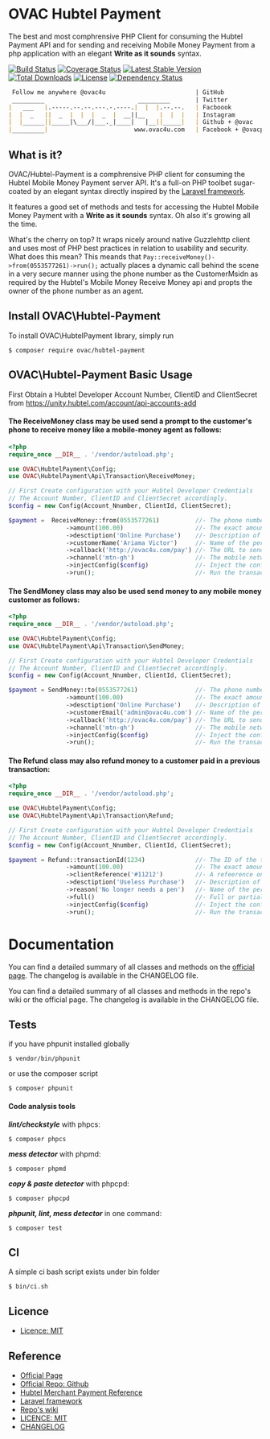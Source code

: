 # OVAC Hubtel Payment
The best and most comphrensive PHP Client for consuming the Hubtel Payment API and for sending and receiving Mobile Money Payment from a php application with an elegant **Write as it sounds** syntax.

[![Build Status](https://travis-ci.org/ovac/hubtel-payment.svg?branch=master)](https://travis-ci.org/ovac/hubtel-payment) 
[![Coverage Status](https://coveralls.io/repos/github/ovac/hubtel-payment/badge.svg?branch=master)](https://coveralls.io/github/ovac/hubtel-payment?branch=master)
[![Latest Stable Version](https://poser.pugx.org/ovac/hubtel-payment/v/stable)](https://packagist.org/packages/ovac/hubtel-payment)
[![Total Downloads](https://poser.pugx.org/ovac/hubtel-payment/downloads)](https://packagist.org/packages/ovac/hubtel-payment)
[![License](https://poser.pugx.org/ovac/hubtel-payment/license)](https://packagist.org/packages/ovac/hubtel-payment)
[![Dependency Status](https://www.versioneye.com/user/projects/598fccd8368b081653c84e2e/badge.svg)](https://www.versioneye.com/user/projects/598fccd8368b081653c84e2e)

```md
 Follow me anywhere @ovac4u                         | GitHub
 _________                          _________       | Twitter
|   ___   |.-----.--.--.---.-.----.|  |  |.--.--.   | Facboook
|  |  _   ||  _  |  |  |  _  |  __||__    |  |  |   | Instagram
|  |______||_____|\___/|___._|____|   |__||_____|   | Github + @ovac
|_________|                        www.ovac4u.com   | Facebook + @ovacposts
```

## What is it?

OVAC/Hubtel-Payment is a comphrensive PHP client for consuming the Hubtel Mobile Money Payment server API. It's a full-on PHP toolbet sugar-coated by an elegant syntax directly inspired by the [Laravel framework](http://www.laravel.com).

It features a good set of methods and tests for accessing the Hubtel Mobile Money Payment with a **Write as it sounds** syntax. Oh also it's growing all the time.

What's the cherry on top? It wraps nicely around native Guzzlehttp client and uses most of PHP best practices in relation to usability and security. What does this mean? This meands that `Pay::receiveMoney()->from(0553577261)->run();` actually places a dynamic call behind the scene in a very secure manner using the phone number as the CustomerMsidn as required by the Hubtel's Mobile Money Receive Money api and propts the owner of the phone number as an agent.

## Install OVAC\Hubtel-Payment

To install OVAC\HubtelPayment library, simply run 
```
$ composer require ovac/hubtel-payment
```

## OVAC\Hubtel-Payment Basic Usage

First Obtain a Hubtel Developer Account Number, ClientID and ClientSecret from https://unity.hubtel.com/account/api-accounts-add

#### The ReceiveMoney class may be used send a prompt to the customer's phone to receive money like a mobile-money agent as follows:

```php
<?php
require_once __DIR__ . '/vendor/autoload.php';

use OVAC\HubtelPayment\Config;
use OVAC\HubtelPayment\Api\Transaction\ReceiveMoney;

// First Create configuration with your Hubtel Developer Credentials
// The Account Number, ClientID and ClientSecret accordingly.
$config = new Config(Account_Nnumber, ClientId, ClientSecret);

$payment =  ReceiveMoney::from(0553577261)          //- The phone number to send the prompt to.
                ->amount(100.00)                    //- The exact amount value of the transaction
                ->desctiption('Online Purchase')    //- Description of the transaction.
                ->customerName('Ariama Victor')     //- Name of the person making the payment.
                ->callback('http://ovac4u.com/pay') //- The URL to send callback after payment.	
                ->channel('mtn-gh')                 //- The mobile network Channel.
                ->injectConfig($config)             //- Inject the configuration
                ->run();                            //- Run the transaction after required data.
```


#### The SendMoney class may also be used send money to any mobile money customer as follows:

```php
<?php
require_once __DIR__ . '/vendor/autoload.php';

use OVAC\HubtelPayment\Config;
use OVAC\HubtelPayment\Api\Transaction\SendMoney;

// First Create configuration with your Hubtel Developer Credentials
// The Account Number, ClientID and ClientSecret accordingly.
$config = new Config(Account_Nnumber, ClientId, ClientSecret);

$payment = SendMoney::to(0553577261)                //- The phone number to send the prompt to.
                ->amount(100.00)                    //- The exact amount value of the transaction
                ->desctiption('Online Purchase')    //- Description of the transaction.
                ->customerEmail('admin@ovac4u.com') //- Name of the person making the payment.
                ->callback('http://ovac4u.com/pay') //- The URL to send callback after payment.	
                ->channel('mtn-gh')                 //- The mobile network Channel.
                ->injectConfig($config)             //- Inject the configuration
                ->run();                            //- Run the transaction after required data.
```


#### The Refund class may also refund money to a customer paid in a previous transaction:

```php
<?php
require_once __DIR__ . '/vendor/autoload.php';

use OVAC\HubtelPayment\Config;
use OVAC\HubtelPayment\Api\Transaction\Refund;

// First Create configuration with your Hubtel Developer Credentials
// The Account Number, ClientID and ClientSecret accordingly.
$config = new Config(Account_Nnumber, ClientId, ClientSecret);

$payment = Refund::transactionId(1234)              //- The ID of the transaction to refund.
                ->amount(100.00)                    //- The exact amount value of the transaction
                ->clientReference('#11212')         //- A refeerence on your end.
                ->desctiption('Useless Purchase')   //- Description of the transaction.
                ->reason('No longer needs a pen')   //- Name of the person making the payment.
                ->full()                            //- Full or partial refund.
                ->injectConfig($config)             //- Inject the configuration
                ->run();                            //- Run the transaction after required data.
```

# Documentation

You can find a detailed summary of all classes and methods on the [official page](https://www.ovac4u.com/packages/hubtel-payment). The changelog is available in the CHANGELOG file.

You can find a detailed summary of all classes and methods in the repo's wiki or the official page. The changelog is available in the CHANGELOG file.

## Tests

if you have phpunit installed globally

```
$ vendor/bin/phpunit
```

or use the composer script

```
$ composer phpunit
```

#### Code analysis tools

***lint/checkstyle*** with phpcs:

```
$ composer phpcs
```

***mess detector*** with phpmd:

```
$ composer phpmd
```

***copy & paste detector*** with phpcpd:

```
$ composer phpcpd
```

***phpunit, lint, mess detector*** in one command:

```
$ composer test
```



## CI

A simple ci bash script exists under bin folder

```
$ bin/ci.sh
```

## Licence
* [Licence: MIT](https://github.com/ovac/hubtel-payment/licence)


## Reference
- [Official Page](https://www.ovac4u.com/packages/hubtel-payment)
- [Official Repo: Github](https://www.github.com/ovac/hubtel-payment)
- [Hubtel Merchant Payment Reference](https://developers.hubtel.com/documentations/merchant-account-api)
- [Laravel framework](http://laravel.com)
- [Repo's wiki](https://github.com/ovac/hubtel-payment/wiki/_pages)
- [LICENCE: MIT](https://github.com/ovac/hubtel-payment/blob/licence)
- [CHANGELOG](https://github.com/ovac/hubtel-payment/blob/master/CHANGELOG.md)
